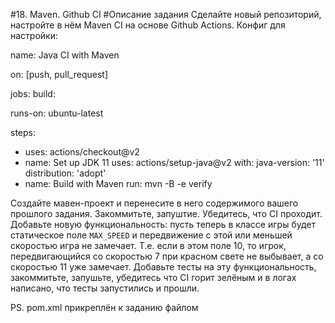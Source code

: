 #18. Maven. Github CI
#Описание задания
Сделайте новый репозиторий, настройте в нём Maven CI на основе Github Actions. Конфиг для настройки:

name: Java CI with Maven

on: [push, pull_request]

jobs:
build:

runs-on: ubuntu-latest

steps:
- uses: actions/checkout@v2
- name: Set up JDK 11
  uses: actions/setup-java@v2
  with:
  java-version: '11'
  distribution: 'adopt'
- name: Build with Maven
  run: mvn -B -e verify

Создайте мавен-проект и перенесите в него содержимого вашего прошлого задания. Закоммитьте, запуштие. Убедитесь, что CI проходит. Добавьте новую функциональность: пусть теперь в классе игры будет статическое поле `MAX_SPEED` и передвижение с этой или меньшей скоростью игра не замечает. Т.е. если в этом поле 10, то игрок, передвигающийся со скоростью 7 при красном свете не выбывает, а со скоростью 11 уже замечает. Добавьте тесты на эту функциональность, закоммитьте, запушьте, убедитесь что CI горит зелёным и в логах написано, что тесты запустились и прошли.

PS. pom.xml прикреплён к заданию файлом